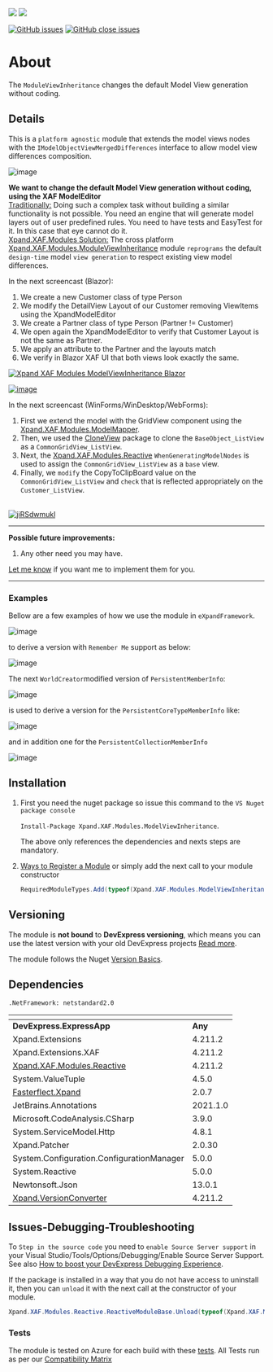 ![](https://xpandshields.azurewebsites.net/nuget/v/Xpand.XAF.Modules.ModelViewInheritance.svg?&style=flat) ![](https://xpandshields.azurewebsites.net/nuget/dt/Xpand.XAF.Modules.ModelViewInheritance.svg?&style=flat)

[![GitHub issues](https://xpandshields.azurewebsites.net/github/issues/eXpandFramework/expand/ModelViewInheritance.svg)](https://github.com/eXpandFramework/eXpand/issues?utf8=%E2%9C%93&q=is%3Aissue+is%3Aopen+sort%3Aupdated-desc+label%3AReactive.XAF+label%3AModelViewInheritance) [![GitHub close issues](https://xpandshields.azurewebsites.net/github/issues-closed/eXpandFramework/eXpand/ModelViewInheritance.svg)](https://github.com/eXpandFramework/eXpand/issues?utf8=%E2%9C%93&q=is%3Aissue+is%3Aclosed+sort%3Aupdated-desc+label%3AReactive.XAF+label%3AModelViewInheritance)
# About 

The `ModuleViewInheritance` changes the default Model View generation without coding.

## Details
This is a `platform agnostic` module that extends the model views nodes with the `IModelObjectViewMergedDifferences` interface to allow model view differences composition. 

![image](https://user-images.githubusercontent.com/159464/50849204-f80e3b00-137e-11e9-8c6c-0a93edffb954.png)

**We want to change the default Model View generation without coding, using the XAF ModelEditor**
</br><u>Traditionally:</u>
Doing such a complex task without building a similar functionality is not possible. You need an engine that will generate model layers out of user predefined rules. You need to have tests and EasyTest for it. In this case that eye cannot do it. 
</br><u>Xpand.XAF.Modules Solution:</u>
The cross platform [Xpand.XAF.Modules.ModuleViewInheritance](https://github.com/eXpandFramework/DevExpress.XAF/tree/master/src/Modules/ModelViewInheritance) module `reprograms` the default `design-time` model `view generation` to respect existing view model differences.
 </br>

In the next screencast (Blazor): 
1. We create a new Customer class of type Person
2. We modify the DetailView Layout of our Customer removing ViewItems using the XpandModelEditor
3. We create a Partner class of type Person (Partner != Customer)
4. We open again the XpandModelEditor to verify that Customer Layout is not the same as Partner.
5. We apply an attribute to the Partner and the layouts match
6. We verify in Blazor XAF UI that both views look exactly the same.

<Twitter tags="#Blazor">

[![Xpand XAF Modules ModelViewInheritance Blazor](https://user-images.githubusercontent.com/159464/104476203-a5e4fd80-55c8-11eb-8b75-c62bf5d7c1d7.gif)](https://www.youtube.com/watch?v=6O02vQzNRPs&t=8s)
</Twitter>

[![image](https://user-images.githubusercontent.com/159464/87556331-2fba1980-c6bf-11ea-8a10-e525dda86364.png)](https://youtu.be/uh4SMPwJ5pU)


In the next screencast (WinForms/WinDesktop/WebForms): 
   1. First we extend the model with the GridView component using the [Xpand.XAF.Modules.ModelMapper](https://github.com/eXpandFramework/DevExpress.XAF/tree/master/src/Modules/ModelMapper).
   1. Then, we used the [CloneView](https://github.com/eXpandFramework/DevExpress.XAF/tree/master/src/Modules/CloneModelView) package to clone the `BaseObject_ListView` as a `CommonGridView_ListView`. 
   2. Next, the [Xpand.XAF.Modules.Reactive](https://github.com/eXpandFramework/DevExpress.XAF/tree/master/src/Modules/Reactive) `WhenGeneratingModelNodes` is used to assign the `CommonGridView_ListView` as a `base` view.
   2. Finally, we `modify` the CopyToClipBoard value on the `CommonGridView_ListView` and `check` that is reflected appropriately on the `Customer_ListView`. </br></br>

<Twitter tags="#Winforms #WebForms">

[![jiRSdwmukl](https://user-images.githubusercontent.com/159464/86963022-84640e80-c16c-11ea-8f8d-523a4d6f3312.gif)](https://youtu.be/uh4SMPwJ5pU)

</Twitter>

--- 

**Possible future improvements:**

1. Any other need you may have.

[Let me know](https://github.com/sponsors/apobekiaris) if you want me to implement them for you.

---

### Examples
Bellow are a few examples of how we use the module in `eXpandFramework`. 



![image](https://user-images.githubusercontent.com/159464/50846982-1709ce80-1379-11e9-877a-6a2e277867a7.png)

to derive a version with `Remember Me` support as below:

![image](https://user-images.githubusercontent.com/159464/50847225-b75ff300-1379-11e9-998d-bcc22bc4bd00.png)

The next `WorldCreator`modified version of `PersistentMemberInfo`:

![image](https://user-images.githubusercontent.com/159464/50848737-af09b700-137d-11e9-94f0-578a0a922455.png)


is used to derive a version for the `PersistentCoreTypeMemberInfo` like:

![image](https://user-images.githubusercontent.com/159464/50848552-399de680-137d-11e9-84dc-a1d574100b48.png)

and in addition one for the `PersistentCollectionMemberInfo` 

![image](https://user-images.githubusercontent.com/159464/50848410-e7f55c00-137c-11e9-8f4a-c9511d95455b.png)


## Installation 
1. First you need the nuget package so issue this command to the `VS Nuget package console` 

   `Install-Package Xpand.XAF.Modules.ModelViewInheritance`.

    The above only references the dependencies and nexts steps are mandatory.

2. [Ways to Register a Module](https://documentation.devexpress.com/eXpressAppFramework/118047/Concepts/Application-Solution-Components/Ways-to-Register-a-Module)
or simply add the next call to your module constructor
    ```cs
    RequiredModuleTypes.Add(typeof(Xpand.XAF.Modules.ModelViewInheritanceModule));
    ```
## Versioning
The module is **not bound** to **DevExpress versioning**, which means you can use the latest version with your old DevExpress projects [Read more](https://github.com/eXpandFramework/XAF/tree/master/tools/Xpand.VersionConverter).

The module follows the Nuget [Version Basics](https://docs.microsoft.com/en-us/nuget/reference/package-versioning#version-basics).
## Dependencies
`.NetFramework: netstandard2.0`

|<!-- -->|<!-- -->
|----|----
|**DevExpress.ExpressApp**|**Any**
|Xpand.Extensions|4.211.2
 |Xpand.Extensions.XAF|4.211.2
 |[Xpand.XAF.Modules.Reactive](https://github.com/eXpandFramework/Reactive.XAF/tree/master/src/Modules/Xpand.XAF.Modules.Reactive)|4.211.2
 |System.ValueTuple|4.5.0
 |[Fasterflect.Xpand](https://github.com/eXpandFramework/Fasterflect)|2.0.7
 |JetBrains.Annotations|2021.1.0
 |Microsoft.CodeAnalysis.CSharp|3.9.0
 |System.ServiceModel.Http|4.8.1
 |Xpand.Patcher|2.0.30
 |System.Configuration.ConfigurationManager|5.0.0
 |System.Reactive|5.0.0
 |Newtonsoft.Json|13.0.1
 |[Xpand.VersionConverter](https://github.com/eXpandFramework/Reactive.XAF/tree/master/tools/Xpand.VersionConverter)|4.211.2

## Issues-Debugging-Troubleshooting

To `Step in the source code` you need to `enable Source Server support` in your Visual Studio/Tools/Options/Debugging/Enable Source Server Support. See also [How to boost your DevExpress Debugging Experience](https://github.com/eXpandFramework/DevExpress.XAF/wiki/How-to-boost-your-DevExpress-Debugging-Experience#1-index-the-symbols-to-your-custom-devexpresss-installation-location).

If the package is installed in a way that you do not have access to uninstall it, then you can `unload` it with the next call at the constructor of your module.
```cs
Xpand.XAF.Modules.Reactive.ReactiveModuleBase.Unload(typeof(Xpand.XAF.Modules.ModelViewInheritance.ModelViewInheritanceModule))
```

### Tests
The module is tested on Azure for each build with these [tests](https://github.com/eXpandFramework/Packages/tree/master/src/Tests/Xpand.XAF.s.ModelViewInheritance.ModelViewInheritance). 
All Tests run as per our [Compatibility Matrix](https://github.com/eXpandFramework/DevExpress.XAF#compatibility-matrix)

